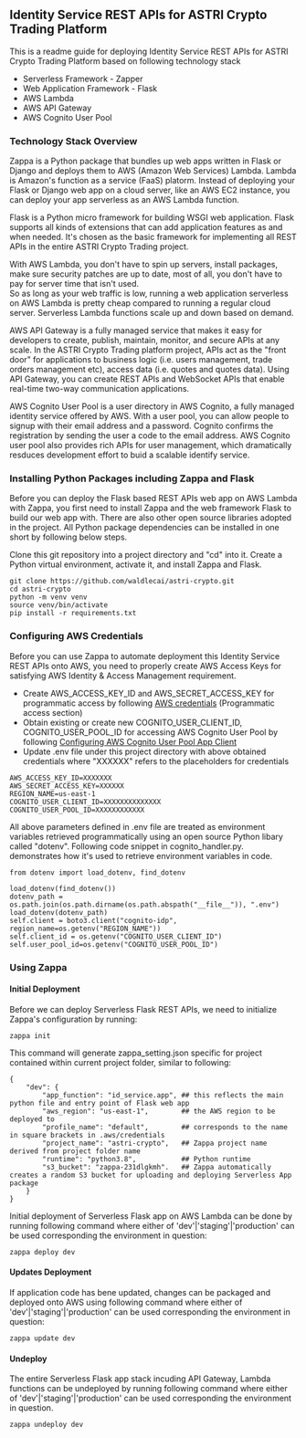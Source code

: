 ## Identity Service REST APIs for ASTRI Crypto Trading Platform

This is a readme guide for deploying Identity Service REST APIs for ASTRI Crypto Trading Platform based on following technology stack
- Serverless Framework - Zapper 
- Web Application Framework - Flask 
- AWS Lambda 
- AWS API Gateway 
- AWS Cognito User Pool 

### Technology Stack Overview 
Zappa is a Python package that bundles up web apps written in Flask or Django and deploys them to AWS (Amazon Web Services) Lambda. Lambda is Amazon's function as a service (FaaS) platorm. Instead of deploying your Flask or Django web app on a cloud server, like an AWS EC2 instance, you can deploy your app serverless as an AWS Lambda function.  
  
Flask is a Python micro framework for building WSGI web application. Flask supports all kinds of extensions that can add application features as and when needed. It's chosen as the basic framework for implementing all REST APIs in the entire ASTRI Crypto Trading project.  

With AWS Lambda, you don't have to spin up servers, install packages, make sure security patches are up to date, most of all, you don't have to pay for server time that isn't used.  
So as long as your web traffic is low, running a web application serverless on AWS Lambda is pretty cheap compared to running a regular cloud server. Serverless Lambda functions scale up and down based on demand.  
  
AWS API Gateway is a fully managed service that makes it easy for developers to create, publish, maintain, monitor, and secure APIs at any scale. In the ASTRI Crypto Trading platform project, APIs act as the "front door" for applications to business logic (i.e. users management, trade orders management etc), access data (i.e. quotes and quotes data). Using API Gateway, you can create REST APIs and WebSocket APIs that enable real-time two-way communication applications.  
  
AWS Cognito User Pool is a user directory in AWS Cognito, a fully managed identity service offered by AWS. With a user pool, you can allow people to signup with their email address and a password. Cognito confirms the registration by sending the user a code to the email address. AWS Cognito user pool also provides rich APIs for user management, which dramatically resduces development effort to buid a scalable identify service.  
  
### Installing Python Packages including Zappa and Flask
Before you can deploy the Flask based REST APIs web app on AWS Lambda with Zappa, you first need to install Zappa and the web framework Flask to build our web app with.  There are also other open source libraries adopted in the project. All Python package dependencies can be installed in one short by following below steps.
  
Clone this git repository into a project directory and "cd" into it. Create a Python virtual environment, activate it, and install Zappa and Flask.  
  
```
git clone https://github.com/waldlecai/astri-crypto.git
cd astri-crypto
python -m venv venv
source venv/bin/activate
pip install -r requirements.txt
```
  
### Configuring AWS Credentials  
Before you can use Zappa to automate deployment this Identity Service REST APIs onto AWS, you need to properly create AWS Access Keys for satisfying AWS Identity & Access Management requirement.  
- Create AWS_ACCESS_KEY_ID and AWS_SECRET_ACCESS_KEY for programmatic access by following [AWS credentials](https://docs.aws.amazon.com/general/latest/gr/aws-sec-cred-types.html#access-keys-and-secret-access-keys) (Programmatic access section)  
- Obtain existing or create new COGNITO_USER_CLIENT_ID, COGNITO_USER_POOL_ID for accessing AWS Cognito User Pool by following [Configuring AWS Cognito User Pool App Client](https://docs.aws.amazon.com/cognito/latest/developerguide/user-pool-settings-client-apps.html)  
- Update .env file under this project directory with above obtained credentials where "XXXXXX" refers to the placeholders for credentials  
```
AWS_ACCESS_KEY_ID=XXXXXXX
AWS_SECRET_ACCESS_KEY=XXXXXX
REGION_NAME=us-east-1
COGNITO_USER_CLIENT_ID=XXXXXXXXXXXXXX
COGNITO_USER_POOL_ID=XXXXXXXXXXXX
```  
All above parameters defined in .env file are treated as environment variables retrieved programmatically using an open source Python libary called "dotenv". Following code snippet in cognito_handler.py. demonstrates how it's used to retrieve environment variables in code.  
```
from dotenv import load_dotenv, find_dotenv

load_dotenv(find_dotenv())
dotenv_path = os.path.join(os.path.dirname(os.path.abspath("__file__")), ".env")
load_dotenv(dotenv_path)
self.client = boto3.client("cognito-idp", region_name=os.getenv("REGION_NAME"))
self.client_id = os.getenv("COGNITO_USER_CLIENT_ID")
self.user_pool_id=os.getenv("COGNITO_USER_POOL_ID")
```
### Using Zappa  
#### Initial Deployment
Before we can deploy Serverless Flask REST APIs, we need to initialize Zappa's configuration by running:
```
zappa init
```
This command will generate zappa_setting.json specific for project contained within current project folder, similar to following:  
```
{
    "dev": {
        "app_function": "id_service.app", ## this reflects the main python file and entry point of Flask web app
        "aws_region": "us-east-1",        ## the AWS region to be deployed to
        "profile_name": "default",        ## corresponds to the name in square brackets in .aws/credentials
        "project_name": "astri-crypto",   ## Zappa project name derived from project folder name
        "runtime": "python3.8",           ## Python runtime
        "s3_bucket": "zappa-231dlgkmh".   ## Zappa automatically creates a random S3 bucket for uploading and deploying Serverless App package
    }
}
```  
Initial deployment of Serverless Flask app on AWS Lambda can be done by running following command where either of 'dev'|'staging'|'production' can be used corresponding the environment in question:  
```
zappa deploy dev
```  
#### Updates Deployment  
If application code has bene updated, changes can be packaged and deployed onto AWS using following command where either of 'dev'|'staging'|'production' can be used corresponding the environment in question:  
```
zappa update dev
```  
#### Undeploy  
The entire Serverless Flask app stack incuding API Gateway, Lambda functions can be undeployed by running following command where either of 'dev'|'staging'|'production' can be used corresponding the environment in question.  
```
zappa undeploy dev
```
